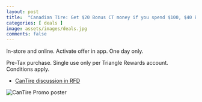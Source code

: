 ```yaml
---
layout: post
title:  "Canadian Tire: Get $20 Bonus CT money if you spend $100, $40 Bonus CT money if you spend $200, or $60 bonus CT money if you spend $400 on Thurs Mar 21st 2024 only"
categories: [ deals ]
image: assets/images/deals.jpg
comments: false
---
```


In-store and online.  Activate offer in app. One day only.

Pre-Tax purchase. Single use only per Triangle Rewards account. Conditions apply.

- [CanTire discussion in RFD](https://forums.redflagdeals.com/canadian-tire-early-spring-super-sale-mar-21-spend-100-get-20-bonus-ct-money-more-2682150/)

![CanTire Promo poster](https://media-triangle.canadiantire.ca/promo-content/2024/01/-6426-ctr-sag-bn-v2-herocarousel-desktop-en.png)